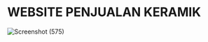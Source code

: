# WEBSITE PENJUALAN KERAMIK 

![Screenshot (575)](https://github.com/user-attachments/assets/0344cc0a-671b-4064-9ee2-1a78cd8ca542)
